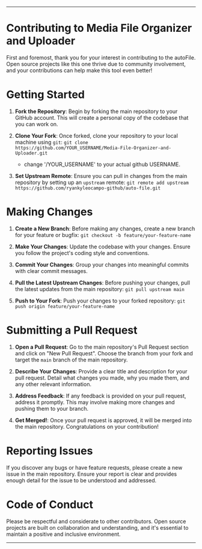 
---
 
# Contributing to Media File Organizer and Uploader

First and foremost, thank you for your interest in contributing to the autoFile. Open source projects like this one thrive due to community involvement, and your contributions can help make this tool even better!

# Getting Started

   1. **Fork the Repository**: Begin by forking the main repository to your GitHub account. This will create a personal copy of the codebase that you can work on.

   2. **Clone Your Fork**: Once forked, clone your repository to your local machine using `git`:
      ```git clone https://github.com/YOUR_USERNAME/Media-File-Organizer-and-Uploader.git```
      - change '/YOUR_USERNAME' to your actual github USERNAME.

   3. **Set Upstream Remote**: Ensure you can pull in changes from the main repository by setting up an `upstream` remote:
      ```git remote add upstream https://github.com/ryankyleocampo-github/auto-file.git```

# Making Changes

   1. **Create a New Branch**: Before making any changes, create a new branch for your feature or bugfix:
      ```git checkout -b feature/your-feature-name```

   2. **Make Your Changes**: Update the codebase with your changes. Ensure you follow the project's coding style and conventions.

   3. **Commit Your Changes**: Group your changes into meaningful commits with clear commit messages.

   4. **Pull the Latest Upstream Changes**: Before pushing your changes, pull the latest updates from the main repository:
      ```git pull upstream main```

   5. **Push to Your Fork**: Push your changes to your forked repository:
      ```git push origin feature/your-feature-name```

# Submitting a Pull Request

   1. **Open a Pull Request**: Go to the main repository's Pull Request section and click on "New Pull Request". Choose the branch from your fork and target the `main` branch of the main repository.

   2. **Describe Your Changes**: Provide a clear title and description for your pull request. Detail what changes you made, why you made them, and any other relevant information.

   3. **Address Feedback**: If any feedback is provided on your pull request, address it promptly. This may involve making more changes and pushing them to your branch.

   4. **Get Merged!**: Once your pull request is approved, it will be merged into the main repository. Congratulations on your contribution!

# Reporting Issues

If you discover any bugs or have feature requests, please create a new issue in the main repository. Ensure your report is clear and provides enough detail for the issue to be understood and addressed.

# Code of Conduct

Please be respectful and considerate to other contributors. Open source projects are built on collaboration and understanding, and it's essential to maintain a positive and inclusive environment.

---
